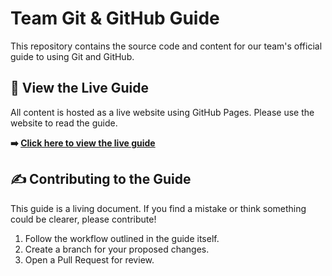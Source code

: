 # Team Git & GitHub Guide

This repository contains the source code and content for our team's official guide to using Git and GitHub.

## 🚀 View the Live Guide

All content is hosted as a live website using GitHub Pages. Please use the website to read the guide.

**➡️ [Click here to view the live guide](https://github.com/NehaMtechBits/team-git-guide/)**

## ✍️ Contributing to the Guide

This guide is a living document. If you find a mistake or think something could be clearer, please contribute!

1.  Follow the workflow outlined in the guide itself.
2.  Create a branch for your proposed changes.
3.  Open a Pull Request for review.
